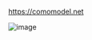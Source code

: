 

https://comomodel.net 


![image](https://user-images.githubusercontent.com/30849720/118392594-42f38980-b5ef-11eb-80b6-4d613040fbeb.png)


